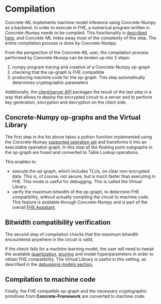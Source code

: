 # Compilation

Concrete-ML implements machine model inference using Concrete-Numpy as a backend. In order to execute in FHE, a numerical program written in Concrete-Numpy needs to be compiled. This functionality is [described here](https://docs.zama.ai/concrete-numpy/getting-started/compiling_and_executing), and Concrete-ML hides away most of the complexity of this step. The entire compilation process is done by Concrete-Numpy.

From the perspective of the Concrete-ML user, the compilation process performed by Concrete-Numpy can be broken up into 3 steps:

1. numpy program tracing and creation of a Concrete-Numpy op-graph
1. checking that the op-graph is FHE compatible
1. producing machine code for the op-graph. This step automatically determines cryptographic parameters

Additionally, the [client/server API](client_server.md) packages the result of the last step in a way that allows to deploy the encrypted circuit to a server and to perform key generation, encryption and decryption on the client side.

## **Concrete-Numpy** op-graphs and the Virtual Library

The first step in the list above takes a python function implemented using the Concrete-Numpy [supported operation set](https://docs.zama.ai/concrete-numpy/getting-started/numpy_support) and transforms it into an executable operation graph. In this step all the floating point subgraphs in the op-graph are fused and converted to Table Lookup operations.

This enables to:

- execute the op-graph, which includes TLUs, on clear non-encrypted data. This is, of course, not secure, but is much faster than executing in FHE. This mode is useful for debugging. This is called the Virtual Library.
- verify the maximum bitwidth of the op-graph, to determine FHE compatibility, without actually compiling the circuit to machine code. This feature is available through Concrete-Numpy and is part of the overall [FHE Assistant](../deep-learning/fhe_assistant.md).

## Bitwidth compatibility verification

The second step of compilation checks that the maximum bitwidth encountered anywhere in the circuit is valid.

If the check fails for a machine learning model, the user will need to tweak the available [quantization](quantization.md), [pruning](pruning.md) and model hyperparameters in order to obtain FHE compatibility. The Virtual Library is useful in this setting, as described in the [debugging models section.](../deep-learning/fhe_assistant.md)

## Compilation to machine code

Finally, the FHE compatible op-graph and the necessary cryptographic primitives from **Concrete-Framework** are converted to machine code.
